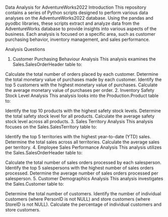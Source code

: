 Data Analysis for AdventureWorks2022
Introduction
This repository contains a series of Python scripts designed to perform various data analyses on the AdventureWorks2022 database. Using the pandas and pyodbc libraries, these scripts extract and analyze data from the AdventureWorks database to provide insights into various aspects of the business. Each analysis is focused on a specific area, such as customer purchasing behavior, inventory management, and sales performance.

Analysis Questions
1. Customer Purchasing Behaviour Analysis
This analysis examines the Sales.SalesOrderHeader table to:

Calculate the total number of orders placed by each customer.
Determine the total monetary value of purchases made by each customer.
Identify the top 5 customers with the highest monetary value of purchases.
Calculate the average monetary value of purchases per order.
2. Inventory Safety Stock Level Analysis
This analysis looks into the Production.Product table to:

Identify the top 10 products with the highest safety stock levels.
Determine the total safety stock level for all products.
Calculate the average safety stock level across all products.
3. Sales Territory Analysis
This analysis focuses on the Sales.SalesTerritory table to:

Identify the top 5 territories with the highest year-to-date (YTD) sales.
Determine the total sales across all territories.
Calculate the average sales per territory.
4. Employee Sales Performance Analysis
This analysis utilizes the Sales.SalesOrderHeader table to:

Calculate the total number of sales orders processed by each salesperson.
Identify the top 5 salespersons with the highest number of sales orders processed.
Determine the average number of sales orders processed per salesperson.
5. Customer Demographics Analysis
This analysis investigates the Sales.Customer table to:

Determine the total number of customers.
Identify the number of individual customers (where PersonID is not NULL) and store customers (where StoreID is not NULL).
Calculate the percentage of individual customers and store customers.